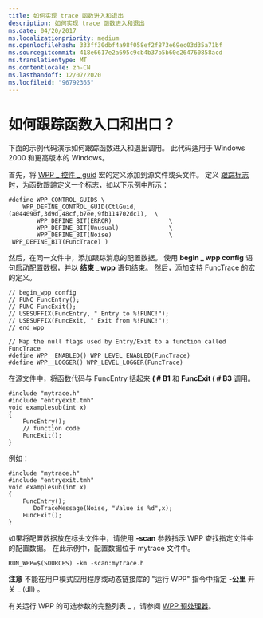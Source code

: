 ```yaml
---
title: 如何实现 trace 函数进入和退出
description: 如何实现 trace 函数进入和退出
ms.date: 04/20/2017
ms.localizationpriority: medium
ms.openlocfilehash: 333ff30dbf4a98f058ef2f873e69ec03d35a71bf
ms.sourcegitcommit: 418e6617e2a695c9cb4b37b5b60e264760858acd
ms.translationtype: MT
ms.contentlocale: zh-CN
ms.lasthandoff: 12/07/2020
ms.locfileid: "96792365"
---
```

# <a name="how-do-i-trace-function-entry-and-exit"></a>如何跟踪函数入口和出口？


下面的示例代码演示如何跟踪函数进入和退出调用。 此代码适用于 Windows 2000 和更高版本的 Windows。

首先，将 [WPP \_ 控件 \_ guid](/previous-versions/windows/hardware/previsioning-framework/ff556186(v=vs.85)) 宏的定义添加到源文件或头文件。 定义 [跟踪标志](trace-flags.md)时，为函数跟踪定义一个标志，如以下示例中所示：

```
#define WPP_CONTROL_GUIDS \
    WPP_DEFINE_CONTROL_GUID(CtlGuid,(a044090f,3d9d,48cf,b7ee,9fb114702dc1),  \
        WPP_DEFINE_BIT(ERROR)                \
        WPP_DEFINE_BIT(Unusual)              \
        WPP_DEFINE_BIT(Noise)                \
 WPP_DEFINE_BIT(FuncTrace) )
```

然后，在同一文件中，添加跟踪消息的配置数据。 使用 **begin \_ wpp config** 语句启动配置数据，并以 **结束 \_ wpp** 语句结束。 然后，添加支持 FuncTrace 的宏的定义。

```
// begin_wpp config
// FUNC FuncEntry();
// FUNC FuncExit();
// USESUFFIX(FuncEntry, " Entry to %!FUNC!");
// USESUFFIX(FuncExit, " Exit from %!FUNC!");
// end_wpp

// Map the null flags used by Entry/Exit to a function called FuncTrace
#define WPP__ENABLED() WPP_LEVEL_ENABLED(FuncTrace)
#define WPP__LOGGER() WPP_LEVEL_LOGGER(FuncTrace)
```

在源文件中，将函数代码与 FuncEntry 括起来 **( # B1** 和 **FuncExit ( # B3** 调用。

```
#include "mytrace.h"
#include "entryexit.tmh"
void examplesub(int x)
{
    FuncEntry();
    // function code
    FuncExit();
}
```

例如：

```
#include "mytrace.h"
#include "entryexit.tmh"
void examplesub(int x)
{
    FuncEntry();
       DoTraceMessage(Noise, "Value is %d",x);
    FuncExit();
}
```

如果将配置数据放在标头文件中，请使用 **-scan** 参数指示 WPP 查找指定文件中的配置数据。 在此示例中，配置数据位于 mytrace 文件中。

```
RUN_WPP=$(SOURCES) -km -scan:mytrace.h
```

**注意**  不能在用户模式应用程序或动态链接库的 "运行 WPP" 指令中指定 **-公里** 开关 \_ (dll) 。



有关运行 WPP 的可选参数的完整列表 \_ ，请参阅 [WPP 预处理器](wpp-preprocessor.md)。
